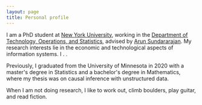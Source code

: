 ```yaml
---
layout: page
title: Personal profile
---
```


I am a PhD student at [New York University](https://www.cs.jhu.edu/), working in the [Department of Technology, Operations, and Statistics](https://www.stern.nyu.edu/experience-stern/about/departments-centers-initiatives/academic-departments/ioms-dept), advised by [Arun Sundararajan](https://www.stern.nyu.edu/faculty/bio/arun-sundararajan). My research interests lie in the economic and technological aspects of information systems. I . . 

Previously, I graduated from the University of Minnesota in 2020 with a master's degree in Statistics and a bachelor's degree in Mathematics, where my thesis was on causal inference with unstructured data. 

When I am not doing research, I like to work out, climb boulders, play guitar, and read fiction.
